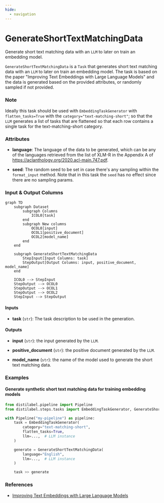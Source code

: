```yaml
---
hide:
  - navigation
---
```

# GenerateShortTextMatchingData

Generate short text matching data with an `LLM` to later on train an embedding model.



`GenerateShortTextMatchingData` is a `Task` that generates short text matching data with an
    `LLM` to later on train an embedding model. The task is based on the paper "Improving
    Text Embeddings with Large Language Models" and the data is generated based on the
    provided attributes, or randomly sampled if not provided.



### Note
Ideally this task should be used with `EmbeddingTaskGenerator` with `flatten_tasks=True`
with the `category="text-matching-short"`; so that the `LLM` generates a list of tasks that
are flattened so that each row contains a single task for the text-matching-short category.



### Attributes

- **language**: The language of the data to be generated, which can be any of the languages  retrieved from the list of XLM-R in the Appendix A of https://aclanthology.org/2020.acl-main.747.pdf.

- **seed**: The random seed to be set in case there's any sampling within the `format_input` method.  Note that in this task the `seed` has no effect since there are no sampling params.





### Input & Output Columns

``` mermaid
graph TD
	subgraph Dataset
		subgraph Columns
			ICOL0[task]
		end
		subgraph New columns
			OCOL0[input]
			OCOL1[positive_document]
			OCOL2[model_name]
		end
	end

	subgraph GenerateShortTextMatchingData
		StepInput[Input Columns: task]
		StepOutput[Output Columns: input, positive_document, model_name]
	end

	ICOL0 --> StepInput
	StepOutput --> OCOL0
	StepOutput --> OCOL1
	StepOutput --> OCOL2
	StepInput --> StepOutput

```


#### Inputs


- **task** (`str`): The task description to be used in the generation.




#### Outputs


- **input** (`str`): the input generated by the `LLM`.

- **positive_document** (`str`): the positive document generated by the `LLM`.

- **model_name** (`str`): the name of the model used to generate the short text matching  data.





### Examples


#### Generate synthetic short text matching data for training embedding models
```python
from distilabel.pipeline import Pipeline
from distilabel.steps.tasks import EmbeddingTaskGenerator, GenerateShortTextMatchingData

with Pipeline("my-pipeline") as pipeline:
    task = EmbeddingTaskGenerator(
        category="text-matching-short",
        flatten_tasks=True,
        llm=...,  # LLM instance
    )

    generate = GenerateShortTextMatchingData(
        language="English",
        llm=...,  # LLM instance
    )

    task >> generate
```




### References

- [Improving Text Embeddings with Large Language Models](https://arxiv.org/abs/2401.00368)


